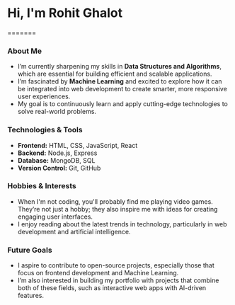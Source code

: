 # Hi, I'm Rohit Ghalot
=======

###  About Me
- I’m currently sharpening my skills in **Data Structures and Algorithms**, which are essential for building efficient and scalable applications.
- I’m fascinated by **Machine Learning** and excited to explore how it can be integrated into web development to create smarter, more responsive user experiences.
- My goal is to continuously learn and apply cutting-edge technologies to solve real-world problems.

### Technologies & Tools
- **Frontend:** HTML, CSS, JavaScript, React
- **Backend:** Node.js, Express
- **Database:** MongoDB, SQL
- **Version Control:** Git, GitHub

### Hobbies & Interests
- When I'm not coding, you'll probably find me playing video games. They’re not just a hobby; they also inspire me with ideas for creating engaging user interfaces.
- I enjoy reading about the latest trends in technology, particularly in web development and artificial intelligence.

### Future Goals
- I aspire to contribute to open-source projects, especially those that focus on frontend development and Machine Learning.
- I’m also interested in building my portfolio with projects that combine both of these fields, such as interactive web apps with AI-driven features.
